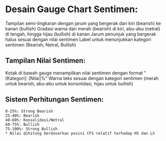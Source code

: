 # Desain Gauge Chart Sentimen:

Tampilan semi-lingkaran dengan jarum yang bergerak dari kiri (bearish) ke kanan (bullish)
Gradasi warna dari merah (bearish) di kiri, abu-abu (netral) di tengah, hingga hijau (bullish) di kanan
Jarum penunjuk yang bergerak halus sesuai dengan nilai sentimen
Label untuk menunjukkan kategori sentimen (Bearish, Netral, Bullish)

## Tampilan Nilai Sentimen:

Kotak di bawah gauge menampilkan nilai sentimen dengan format "[Kategori]: [Nilai]%"
Warna teks sesuai dengan kategori sentimen (merah untuk bearish, abu-abu untuk konsolidasi, hijau untuk bullish)

## Sistem Perhitungan Sentimen:

``` Menggunakan skala 0-100%, di mana:
0-25%: Strong Bearish
25-40%: Bearish
40-60%: Konsolidasi/Netral
60-75%: Bullish
75-100%: Strong Bullish
* Nilai dihitung berdasarkan posisi CFS relatif terhadap HS dan LS

